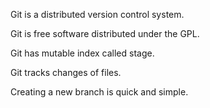 Git is a distributed version control system.

Git is free software distributed under the GPL.

Git has mutable index called stage.

Git tracks changes of files.

Creating a new branch is quick and simple.

